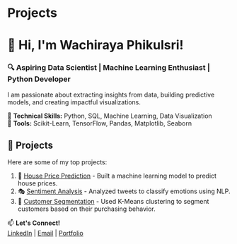 # Projects
# 👋 Hi, I'm Wachiraya Phikulsri!

### 🔍 Aspiring Data Scientist | Machine Learning Enthusiast | Python Developer  

I am passionate about extracting insights from data, building predictive models, and creating impactful visualizations.  

🔹 **Technical Skills:** Python, SQL, Machine Learning, Data Visualization  
🔹 **Tools:** Scikit-Learn, TensorFlow, Pandas, Matplotlib, Seaborn  

## 🚀 Projects
Here are some of my top projects:
1. 🏡 [House Price Prediction](https://github.com/WachirayaPhikulsri/Projects) - Built a machine learning model to predict house prices.
2. 🎭 [Sentiment Analysis](https://github.com/WachirayaPhikulsri/Projects) - Analyzed tweets to classify emotions using NLP.
3. 🔢 [Customer Segmentation](https://github.com/WachirayaPhikulsri/Projects) - Used K-Means clustering to segment customers based on their purchasing behavior.

📫 **Let's Connect!**  
[LinkedIn](your-linkedin-profile) | [Email](your-email) | [Portfolio](your-portfolio-link)
